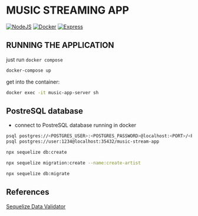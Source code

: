 # MUSIC STREAMING APP

[![NodeJS](https://img.shields.io/badge/Node.JS-JS--runtime-green.svg?logo=node.js)](https://nodejs.org/en/)
[![Docker](https://img.shields.io/badge/Docker-container-blue.svg?logo=docker)](https://www.docker.com/)
[![Express](https://img.shields.io/badge/Express-framework-yellow.svg?logo=JavaScript)](https://expressjs.com/)

## RUNNING THE APPLICATION

just run `docker compose`

```sh
docker-compose up
```

get into the container:

```sh
docker exec -it music-app-server sh
```

## PostreSQL database

- connect to PostreSQL database running in docker

```sh
psql postgres://<POSTGRES_USER>:<POSTGRES_PASSWORD>@localhost:<PORT>/<POSTGRES_DB>
psql postgres://user:1234@localhost:35432/music-stream-app
```

```sh
npx sequelize db:create

npx sequelize migration:create --name:create-artist

npx sequelize db:migrate
```

## References

[Sequelize Data Validator](https://sequelize.org/master/manual/models-definition.html#validations)
